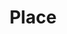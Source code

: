 ---
_schema: facility
title: Place
type: place
place_topper:
  topper_type: place
  heading:
    - text: Heading
  subheading: Subheading
place_blocks:
_unlisted: true
---